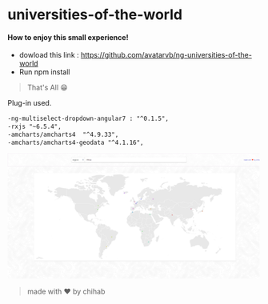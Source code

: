 # universities-of-the-world

#### How to enjoy this small experience!

  - dowload this link : https://github.com/avatarvb/ng-universities-of-the-world
  - Run npm install
  
  >That's All    😁
  
 Plug-in used.

    -ng-multiselect-dropdown-angular7 : "^0.1.5",
    -rxjs "~6.5.4",
    -amcharts/amcharts4  "^4.9.33",
    -amcharts/amcharts4-geodata "^4.1.16",
    
    
![image](https://github.com/avatarvb/ng-universities-of-the-world/blob/master/UniversitiesOfTheWorld.png)

    
  >made with ❤ by chihab
